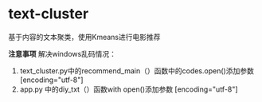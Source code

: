 # text-cluster
基于内容的文本聚类，使用Kmeans进行电影推荐

**注意事项**
解决windows乱码情况：
1. text_cluster.py中的recommend_main（）函数中的codes.open()添加参数 [encoding="utf-8"]
2. app.py 中的diy_txt（）函数with open()添加参数 [encoding="utf-8"]
